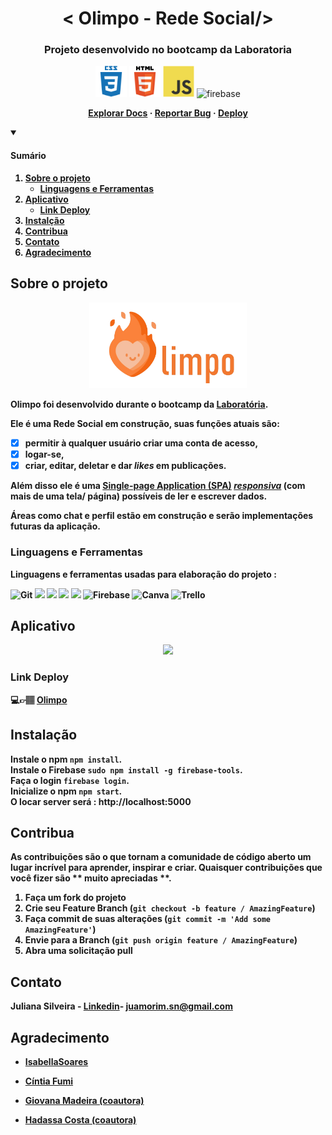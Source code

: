 
<h1 align="center">< Olimpo - Rede Social/> </h1>
<h3 align="center"> Projeto desenvolvido no bootcamp da Laboratoria </h3>
<p align="center">
<img src="https://raw.githubusercontent.com/devicons/devicon/master/icons/css3/css3-plain-wordmark.svg" alt="css3"  width="50" height="50"/>
<img src="https://raw.githubusercontent.com/devicons/devicon/master/icons/html5/html5-original-wordmark.svg" alt="html5"  width="50" height="50"/>
<img src="https://raw.githubusercontent.com/devicons/devicon/master/icons/javascript/javascript-original.svg" alt="javascript" width="50" height="50"/>
<img src="https://www.vectorlogo.zone/logos/firebase/firebase-icon.svg" alt="firebase" width="50" height="50"/> 
</p>

<p align="center"> 
<a href="https://github.com/JulianaAmoriN/Olimpo"><strong>Explorar Docs</a>
    ·
<a href="https://github.com/JulianaAmoriN/Olimpo/issues">Reportar Bug</a>
 ·
<a href="https://rede-social-db4df.web.app/">Deploy</a>
</p>

<details open="open">
  <summary><h4>Sumário</h4></summary>
  <ol>
    <li>
      <a href="#sobre-o-projeto">Sobre o projeto</a>
      <ul>
        <li><a href="#linguagens-e-ferramentas">Linguagens e Ferramentas</a></li>
      </ul>
    </li>
    <li>
      <a href="#aplicativo">Aplicativo</a> 
       <ul>
        <li><a href="#link-deploy">Link Deploy</a></li>
      </ul>
    </li>
    <li><a href="#instalacao">Instalção</a></li>
    <li><a href="#contribua">Contribua</a></li>
    <li><a href="#contato">Contato</a></li>
    <li><a href="#agradecimento">Agradecimento</a></li>
  </ol>
</details>

## Sobre o projeto
<p align="center">
<img src="https://github.com/JulianaAmoriN/Olimpo/blob/master/src/images/olimpo.png?raw=true" width="50%" height="50%">
</p>

**Olimpo** foi  desenvolvido durante o **bootcamp da  [Laboratória](https://www.laboratoria.la/br)**. 

Ele é uma  Rede Social em construção, suas funções atuais são:

 - [x] permitir à qualquer usuário criar uma conta de acesso,   
 - [x] logar-se,
 - [x] criar, editar, deletar e dar  _likes_ em publicações.
 
 Além disso ele é uma [Single-page Application (SPA)](https://pt.wikipedia.org/wiki/Aplicativo_de_p%C3%A1gina_%C3%BAnica)  [_responsiva_](https://github.com/Laboratoria/curricula-js/tree/master/topics/css/02-responsive) (com mais de uma tela/ página) possíveis de **ler e escrever dados.**

Áreas como chat e perfil estão em construção e serão implementações futuras da aplicação. 

### Linguagens e Ferramentas 
Linguagens e ferramentas usadas para elaboração do projeto : 

<img alt="Git" src="https://img.shields.io/badge/git%20-%23F05033.svg?&style=for-the-badge&logo=git&logoColor=white"/> <img src="https://img.shields.io/badge/CSS3-1572B6?style=for-the-badge&logo=css3&logoColor=white"> <img src="https://img.shields.io/badge/HTML5-E34F26?style=for-the-badge&logo=html5&logoColor=white"> <img src="https://img.shields.io/badge/JavaScript-F7DF1E?style=for-the-badge&logo=javascript&logoColor=black"> <img src="https://img.shields.io/badge/GitHub-100000?style=for-the-badge&logo=github&logoColor=white"> <img alt="Firebase" src="https://img.shields.io/badge/firebase%20-%23039BE5.svg?&style=for-the-badge&logo=firebase"/> <img alt="Canva" src="https://img.shields.io/badge/Canva%20-%2300C4CC.svg?&style=for-the-badge&logo=Canva&logoColor=white"/> <img alt="Trello" src="https://img.shields.io/badge/Trello%20-%23026AA7.svg?&style=for-the-badge&logo=Trello&logoColor=white"/>
  


## Aplicativo
<p align="center">
<img src="https://github.com/JulianaAmoriN/Olimpo/blob/master/src/images/readme/girTelaOlimpo.gif?raw=true" >
</p>

### Link Deploy
💻👉🏽 [Olimpo ](https://rede-social-db4df.web.app/)


## Instalação
Instale o npm `npm install`. <br>
Instale o Firebase `sudo npm install -g firebase-tools`. <br>
Faça o login `firebase login`. <br>
Inicialize o npm `npm start`. <br>
O locar server será :  http://localhost:5000 <br>

## Contribua

As contribuições são o que tornam a comunidade de código aberto um lugar incrível para aprender, inspirar e criar. Quaisquer contribuições que você fizer são ** muito apreciadas **.

1. Faça um fork do projeto
2. Crie seu Feature Branch (`git checkout -b feature / AmazingFeature`)
3. Faça commit de suas alterações (`git commit -m 'Add some AmazingFeature'`)
4. Envie para a Branch (`git push origin feature / AmazingFeature`)
5. Abra uma solicitação pull

## Contato

Juliana Silveira - [Linkedin](https://www.linkedin.com/in/juliana-silveira-nascimento/)- juamorim.sn@gmail.com

## Agradecimento

 - [IsabellaSoares ](https://github.com/IsabellaSoares)
 
 - [Cíntia Fumi](https://github.com/cintiafumi)
 
 - [Giovana Madeira (coautora)](https://github.com/giomadeira)
 
 - [Hadassa Costa (coautora)](https://github.com/Costahadassa)
